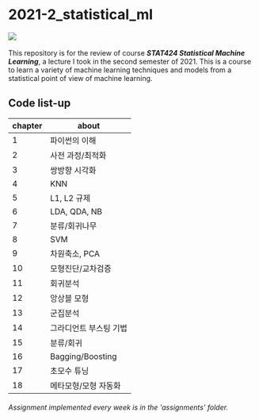 # 2021-2_statistical_ml
<p align="left">
  <img src="https://img.shields.io/badge/Python-3776AB?style=flat-square&logo=Python&logoColor=white"/></a>&nbsp
</p>

This repository is for the review of course **_STAT424 Statistical Machine Learning_**, a lecture I took in the second semester of 2021. 
This is a course to learn a variety of machine learning techniques and models from a statistical point of view of machine learning.

<h2> Code list-up </h2>

chapter | about 
---- | ---- 
1 | 파이썬의 이해
2 | 사전 과정/최적화
3 | 쌍방향 시각화
4 | KNN
5 | L1, L2 규제
6 | LDA, QDA, NB
7 | 분류/회귀나무
8 | SVM
9 | 차원축소, PCA
10 | 모형진단/교차검증
11 | 회귀분석
12 | 앙상블 모형
13 | 군집분석
14 | 그라디언트 부스팅 기법
15 | 분류/회귀
16 | Bagging/Boosting
17 | 초모수 튜닝
18 | 메타모형/모형 자동화

###### <i>Assignment implemented every week is in the 'assignments' folder.</i>
